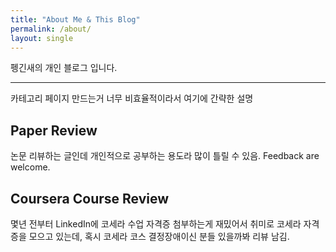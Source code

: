 ```yaml
---
title: "About Me & This Blog"
permalink: /about/
layout: single
---
```


펭긴새의 개인 블로그 입니다.

***

카테고리 페이지 만드는거 너무 비효율적이라서 여기에 간략한 설명

## Paper Review
논문 리뷰하는 글인데 개인적으로 공부하는 용도라 많이 틀릴 수 있음. Feedback are welcome.

## Coursera Course Review
몇년 전부터 LinkedIn에 코세라 수업 자격증 첨부하는게 재밌어서 취미로 코세라 자격증을 모으고 있는데, 혹시 코세라 코스 결정장애이신 분들 있을까봐 리뷰 남김.
